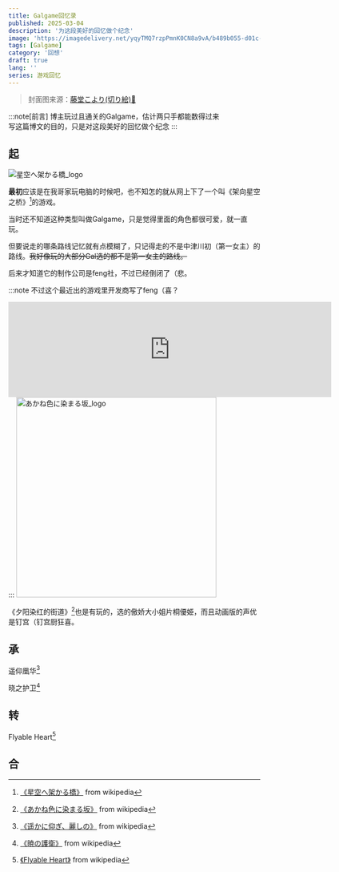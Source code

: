 ```yaml
---
title: Galgame回忆录
published: 2025-03-04
description: '为这段美好的回忆做个纪念'
image: 'https://imagedelivery.net/yqyTMQ7rzpPmnK0CN8a9vA/b489b055-d01c-4fac-9e3e-3025f0da8400/public'
tags: [Galgame]
category: '回想'
draft: true 
lang: ''
series: 游戏回忆
---
```


> 封面图来源：[藤堂こより(切り絵)🔗](https://www.pixiv.net/artworks/18895882)

:::note[前言]
博主玩过且通关的Galgame，估计两只手都能数得过来<br>
写这篇博文的目的，只是对这段美好的回忆做个纪念
:::

## 起

![星空へ架かる橋_logo](https://imagedelivery.net/yqyTMQ7rzpPmnK0CN8a9vA/ba5faed8-538b-4e85-2398-8b43a6f1e100/public)

**最初**应该是在我哥家玩电脑的时候吧，也不知怎的就从网上下了一个叫《架向星空之桥》[^1]的游戏。

当时还不知道这种类型叫做Galgame，只是觉得里面的角色都很可爱，就一直玩。

但要说走的哪条路线记忆就有点模糊了，只记得走的不是中津川初（第一女主）的路线。~~我好像玩的大部分Gal选的都不是第一女主的路线。~~

后来才知道它的制作公司是feng社，不过已经倒闭了（悲。

:::note
不过这个最近出的游戏里开发商写了feng（喜？
<iframe src="https://store.steampowered.com/widget/1961760/" frameborder="0" width="646" height="190" style="margin: auto 0px"></iframe>
:::

<img width="400px" alt="あかね色に染まる坂_logo" src="https://imagedelivery.net/yqyTMQ7rzpPmnK0CN8a9vA/7fcb7b12-668d-4c9e-2530-04959e702e00/public">

《夕阳染红的街道》[^2]也是有玩的，选的傲娇大小姐片桐優姫，而且动画版的声优是钉宫（钉宫厨狂喜。

## 承

遥仰凰华[^3]

晓之护卫[^4]

## 转

Flyable Heart[^5]

## 合

[^1]: [《星空へ架かる橋》](https://ja.wikipedia.org/wiki/%E6%98%9F%E7%A9%BA%E3%81%B8%E6%9E%B6%E3%81%8B%E3%82%8B%E6%A9%8B) from wikipedia
[^2]: [《あかね色に染まる坂》](https://ja.wikipedia.org/wiki/%E3%81%82%E3%81%8B%E3%81%AD%E8%89%B2%E3%81%AB%E6%9F%93%E3%81%BE%E3%82%8B%E5%9D%82) from wikipedia
[^3]: [《遥かに仰ぎ、麗しの》](https://ja.wikipedia.org/wiki/%E9%81%A5%E3%81%8B%E3%81%AB%E4%BB%B0%E3%81%8E%E3%80%81%E9%BA%97%E3%81%97%E3%81%AE) from wikipedia
[^4]: [《暁の護衛》](https://ja.wikipedia.org/wiki/%E6%9A%81%E3%81%AE%E8%AD%B7%E8%A1%9B) from wikipedia
[^5]: [《Flyable Heart》](https://ja.wikipedia.org/wiki/Flyable_Heart) from wikipedia